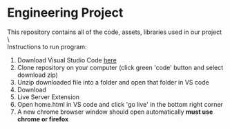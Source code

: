 # Engineering Project
This repository contains all of the code, assets, libraries used in our project \ \
Instructions to run program:
 1. Download Visual Studio Code [here](https://code.visualstudio.com/Download)
 1. Clone repository on your computer (click green 'code' button and select download zip)
 1. Unzip downloaded file into a folder and open that folder in VS code
 1. Download 
   1. Live Server Extension
 1. Open home.html in VS code and click 'go live' in the bottom right corner
 1. A new chrome browser window should open automatically 
 **must use chrome or firefox**

